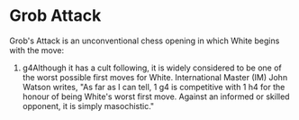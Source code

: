 # Grob Attack

Grob's Attack is an unconventional chess opening in which White begins with the move:

1. g4Although it has a cult following, it is widely considered to be one of the worst possible first moves for White. International Master (IM) John Watson writes, "As far as I can tell, 1 g4 is competitive with 1 h4 for the honour of being White's worst first move. Against an informed or skilled opponent, it is simply masochistic."

